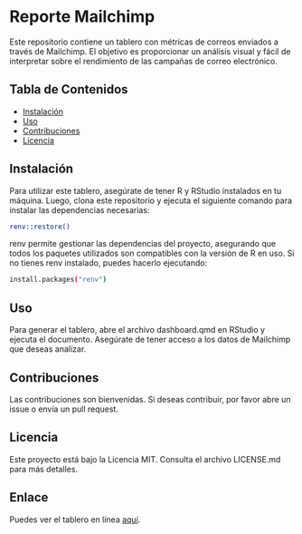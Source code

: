 # Reporte Mailchimp

Este repositorio contiene un tablero con métricas de correos enviados a través de Mailchimp. El objetivo es proporcionar un análisis visual y fácil de interpretar sobre el rendimiento de las campañas de correo electrónico.

## Tabla de Contenidos

- [Instalación](#instalación)
- [Uso](#uso)
- [Contribuciones](#contribuciones)
- [Licencia](#licencia)

## Instalación

Para utilizar este tablero, asegúrate de tener R y RStudio instalados en tu máquina. Luego, clona este repositorio y ejecuta el siguiente comando para instalar las dependencias necesarias:

```bash
renv::restore()
```
renv permite gestionar las dependencias del proyecto, asegurando que todos los paquetes utilizados son compatibles con la versión de R en uso. Si no tienes renv instalado, puedes hacerlo ejecutando:

```bash
install.packages("renv")
```

## Uso
Para generar el tablero, abre el archivo dashboard.qmd en RStudio y ejecuta el documento. Asegúrate de tener acceso a los datos de Mailchimp que deseas analizar.

## Contribuciones
Las contribuciones son bienvenidas. Si deseas contribuir, por favor abre un issue o envía un pull request.

## Licencia
Este proyecto está bajo la Licencia MIT. Consulta el archivo LICENSE.md para más detalles.

## Enlace
Puedes ver el tablero en línea [aquí](https://metadocencia.github.io/reporte-mailchimp/dashboard.html).

